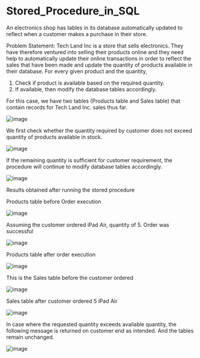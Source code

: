 # Stored_Procedure_in_SQL
An electronics shop has tables in its database automatically updated to reflect when a customer makes a purchase in their store.

Problem Statement: Tech Land Inc is a store that sells electronics. They have therefore ventured into selling their products online and they need help to automatically update their online transactions in order to reflect the sales that have been made and update the quantity of products available in their database. For every given product and the quantity,
1)	Check if product is available based on the required quantity.
2)	If available, then modify the database tables accordingly.

For this case, we have two tables (Products table and Sales table) that contain records for Tech Land Inc. sales thus far.

![image](https://github.com/rmakhoebe/Stored_Procedure_in_SQL/assets/97227644/add46ec8-1b08-4372-85ce-20f659005a8d)

  
We first check whether the quantity required by customer does not exceed quantity of products available in stock.

![image](https://github.com/rmakhoebe/Stored_Procedure_in_SQL/assets/97227644/2d81633c-a9a0-4d7c-9d27-2d952472d373)

 
If the remaining quantity is sufficient for customer requirement, the procedure will continue to modify database tables accordingly.

![image](https://github.com/rmakhoebe/Stored_Procedure_in_SQL/assets/97227644/82079f85-aed6-4fda-98eb-2ef073d37810)
 


Results obtained after running the stored procedure


Products table before Order execution

 ![image](https://github.com/rmakhoebe/Stored_Procedure_in_SQL/assets/97227644/0be9686a-cdd1-49ab-bdd5-7a102e8ceed0)


Assuming the customer ordered iPad Air, quantity of 5. Order was successful

 ![image](https://github.com/rmakhoebe/Stored_Procedure_in_SQL/assets/97227644/66d11c3b-1d1b-4215-9799-5485949892d0)



Products table after order execution

 ![image](https://github.com/rmakhoebe/Stored_Procedure_in_SQL/assets/97227644/d65368c7-ee68-46a3-a1b5-b710dc5ec53b)



This is the Sales table before the customer ordered

 ![image](https://github.com/rmakhoebe/Stored_Procedure_in_SQL/assets/97227644/96163d60-7cad-4be3-a054-8ab4a0ab313f)


Sales table after customer ordered 5 iPad Air

 ![image](https://github.com/rmakhoebe/Stored_Procedure_in_SQL/assets/97227644/ccf4d2e2-deda-4f9a-acfb-1c778aeaa21d)



In case where the requested quantity exceeds available quantity, the following message is returned on customer end as intended. And the tables remain unchanged.

![image](https://github.com/rmakhoebe/Stored_Procedure_in_SQL/assets/97227644/ecaf7e84-42b7-4e52-aa3c-2accacb3ac72)

  
